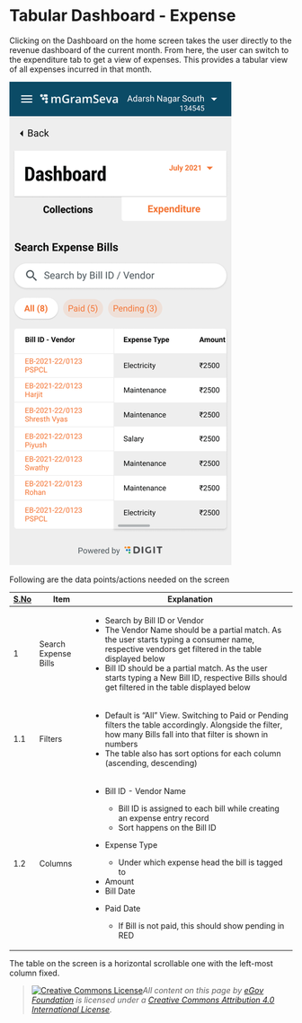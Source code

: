 # Tabular Dashboard - Expense

Clicking on the Dashboard on the home screen takes the user directly to the revenue dashboard of the current month. From here, the user can switch to the expenditure tab to get a view of expenses. This provides a tabular view of all expenses incurred in that month.

![](<../../../.gitbook/assets/image (13).png>)

Following are the data points/actions needed on the screen

| [**S.No**](http://s.no) | **Item**             | **Explanation**                                                                                                                                                                                                                                                                                                                                                                                         |
| ----------------------- | -------------------- | ------------------------------------------------------------------------------------------------------------------------------------------------------------------------------------------------------------------------------------------------------------------------------------------------------------------------------------------------------------------------------------------------------- |
| 1                       | Search Expense Bills | <ul><li>Search by Bill ID or Vendor</li><li>The Vendor Name should be a partial match. As the user starts typing a consumer name, respective vendors get filtered in the table displayed below</li><li>Bill ID should be a partial match. As the user starts typing a New Bill ID, respective Bills should get filtered in the table displayed below</li></ul>                                          |
| 1.1                     | Filters              | <ul><li>Default is “All” View. Switching to Paid or Pending filters the table accordingly. Alongside the filter, how many Bills fall into that filter is shown in numbers</li><li>The table also has sort options for each column (ascending, descending)</li></ul>                                                                                                                                     |
| 1.2                     | Columns              | <ul><li><p>Bill ID - Vendor Name</p><ul><li>Bill ID is assigned to each bill while creating an expense entry record</li><li>Sort happens on the Bill ID</li></ul></li><li><p>Expense Type</p><ul><li>Under which expense head the bill is tagged to</li></ul></li><li>Amount</li><li>Bill Date</li><li><p>Paid Date</p><ul><li>If Bill is not paid, this should show pending in RED</li></ul></li></ul> |

The table on the screen is a horizontal scrollable one with the left-most column fixed.

> [![Creative Commons License](https://i.creativecommons.org/l/by/4.0/80x15.png)_​_](http://creativecommons.org/licenses/by/4.0/)_All content on this page by_ [_eGov Foundation_](https://egov.org.in/) _is licensed under a_ [_Creative Commons Attribution 4.0 International License_](http://creativecommons.org/licenses/by/4.0/)_._
